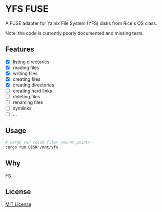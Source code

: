 # YFS FUSE

A FUSE adapter for Yalnix File System (YFS) disks from Rice's OS class.

Note: the code is currently poorly documented and missing tests.

## Features

- [x] listing directories
- [x] reading files
- [x] writing files
- [x] creating files
- [x] creating directories
- [ ] creating hard links
- [ ] deleting files
- [ ] renaming files
- [ ] symlinks
- [ ] …

## Usage

```sh
# cargo run <disk file> <mount point>
cargo run DISK /mnt/yfs
```

## Why

FS

## License

[MIT License](./LICENSE)
